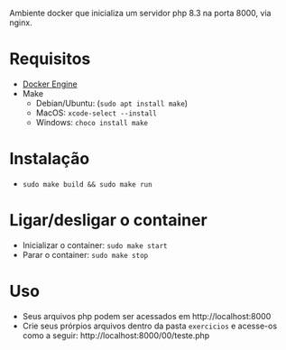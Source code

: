 Ambiente docker que inicializa um servidor php 8.3 na porta 8000, via nginx.

# Requisitos
- [Docker Engine](https://docs.docker.com/engine/install/)
- Make
  - Debian/Ubuntu: (`sudo apt install make`)
  - MacOS: `xcode-select --install`
  - Windows: `choco install make`

# Instalação
- `sudo make build && sudo make run`

# Ligar/desligar o container
- Inicializar o container: `sudo make start`
- Parar o container: `sudo make stop`

# Uso
- Seus arquivos php podem ser acessados em http://localhost:8000
- Crie seus prórpios arquivos dentro da pasta `exercicios` e acesse-os como a seguir: http://localhost:8000/00/teste.php
